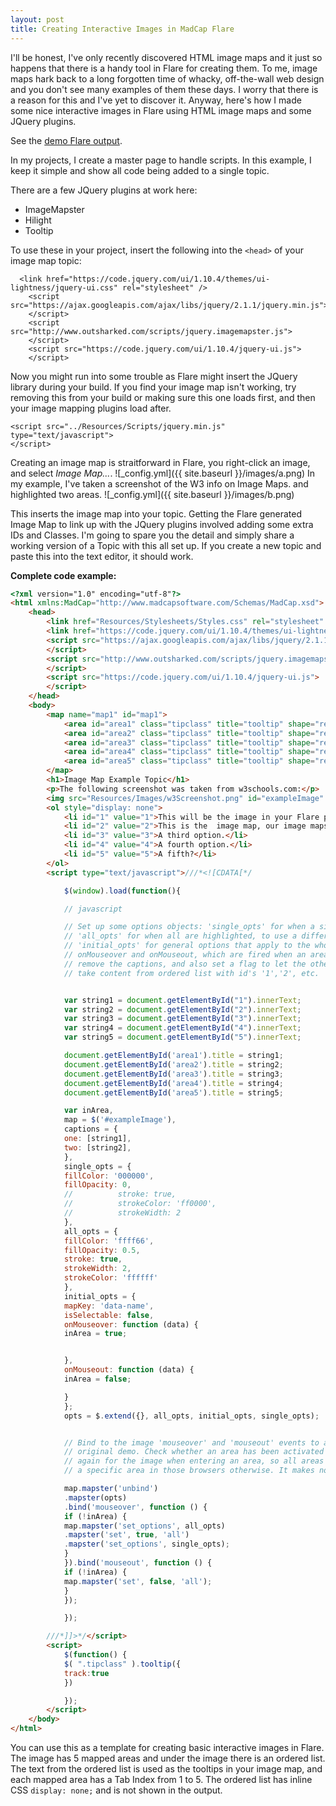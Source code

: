 ```yaml
---
layout: post
title: Creating Interactive Images in MadCap Flare
---
```

 
I'll be honest, I've only recently discovered HTML image maps and it just so happens that there is a handy tool in Flare for creating them.
To me, image maps hark back to a long forgotten time of whacky, off-the-wall web design and you don't see many examples of them these days. I worry that there is a reason for this and I've yet to discover it.
Anyway, here's how I made some nice interactive images in Flare using HTML image maps and some JQuery plugins.

See the [demo Flare output](https://christalkstech.github.io/imageMapDemo.html).

In my projects, I create a master page to handle scripts. In this example, I keep it simple and show all code being added to a single topic. 

There are a few JQuery plugins at work here:
 - ImageMapster
 - Hilight
 - Tooltip

To use these in your project, insert the following into the `<head>` of your  image map topic:

      <link href="https://code.jquery.com/ui/1.10.4/themes/ui-lightness/jquery-ui.css" rel="stylesheet" />
        <script src="https://ajax.googleapis.com/ajax/libs/jquery/2.1.1/jquery.min.js">
        </script>
        <script src="http://www.outsharked.com/scripts/jquery.imagemapster.js">
        </script>
        <script src="https://code.jquery.com/ui/1.10.4/jquery-ui.js">
        </script>
Now you might run into some trouble as Flare might insert the JQuery library during your build. If you find your image map isn't working, try removing this from your build or making sure this one loads first, and then your image mapping plugins load after.

    <script src="../Resources/Scripts/jquery.min.js" type="text/javascript">
    </script> 

Creating an image map is straitforward in Flare, you right-click an image, and select _Image Map..._. 
![_config.yml]({{ site.baseurl }}/images/a.png)
In my example, I've taken a screenshot of the W3 info on Image Maps. and highlighted two areas.
![_config.yml]({{ site.baseurl }}/images/b.png)

This inserts the image map into your topic. Getting the Flare generated Image Map to link up with the JQuery plugins involved adding some extra IDs and Classes. I'm going to spare you the detail and simply share a working version of a Topic with this all set up.
If you create a new topic and paste this into the text editor, it should work. 

**Complete code example:**
``` html
<?xml version="1.0" encoding="utf-8"?>
<html xmlns:MadCap="http://www.madcapsoftware.com/Schemas/MadCap.xsd">
    <head>
        <link href="Resources/Stylesheets/Styles.css" rel="stylesheet" type="text/css" />
        <link href="https://code.jquery.com/ui/1.10.4/themes/ui-lightness/jquery-ui.css" rel="stylesheet" />
        <script src="https://ajax.googleapis.com/ajax/libs/jquery/2.1.1/jquery.min.js">
        </script>
        <script src="http://www.outsharked.com/scripts/jquery.imagemapster.js">
        </script>
        <script src="https://code.jquery.com/ui/1.10.4/jquery-ui.js">
        </script>
    </head>
    <body>
        <map name="map1" id="map1">
            <area id="area1" class="tipclass" title="tooltip" shape="rect" data-name="all" coords="56,154,916,190" dragDirection="0" href="#" tabindex="1" />
            <area id="area2" class="tipclass" title="tooltip" shape="rect" data-name="all" coords="76,241,815,327" dragDirection="0" href="#" tabindex="2" />
            <area id="area3" class="tipclass" title="tooltip" shape="rect" data-name="all" coords="1,1,1,1" dragDirection="0" href="#" tabindex="3" />
            <area id="area4" class="tipclass" title="tooltip" shape="rect" data-name="all" coords="1,1,1,1" dragDirection="0" href="#" tabindex="4" />
            <area id="area5" class="tipclass" title="tooltip" shape="rect" data-name="all" coords="2,2,2,2" dragDirection="0" href="#" tabindex="5" />
        </map>
        <h1>Image Map Example Topic</h1>
        <p>The following screenshot was taken from w3schools.com:</p>
        <img src="Resources/Images/w3Screenshot.png" id="exampleImage" class="imageMap" usemap="#map1" />
        <ol style="display: none">
            <li id="1" value="1">This will be the image in your Flare project. We add some extra attributes to the code to get this to work in Flare, for example, 'Class', 'ID', and 'data-name'.</li>
            <li id="2" value="2">This is the  image map, our image maps should be responsive. If you have any problems, try setting the image dimensions inline and removing any CSS resizing.</li>
            <li id="3" value="3">A third option.</li>
            <li id="4" value="4">A fourth option.</li>
            <li id="5" value="5">A fifth?</li>
        </ol>
        <script type="text/javascript">///*<![CDATA[*/

			$(window).load(function(){

			// javascript

			// Set up some options objects: 'single_opts' for when a single area is selected, which will show just a border
			// 'all_opts' for when all are highlighted, to use a different effect - shaded white with a white border
			// 'initial_opts' for general options that apply to the whole mapster. 'initial_opts' also includes callbacks
			// onMouseover and onMouseout, which are fired when an area is entered or left. We will use these to show or
			// remove the captions, and also set a flag to let the other code know if we're currently in an area.
			// take content from ordered list with id's '1','2', etc.


			var string1 = document.getElementById("1").innerText;
			var string2 = document.getElementById("2").innerText;
			var string3 = document.getElementById("3").innerText;
			var string4 = document.getElementById("4").innerText;
			var string5 = document.getElementById("5").innerText;

			document.getElementById('area1').title = string1;
			document.getElementById('area2').title = string2;
			document.getElementById('area3').title = string3;
			document.getElementById('area4').title = string4;
			document.getElementById('area5').title = string5;

			var inArea,
			map = $('#exampleImage'),
			captions = {
			one: [string1],
			two: [string2],
			},
			single_opts = {
			fillColor: '000000',
			fillOpacity: 0,
			//			stroke: true,
			//			strokeColor: 'ff0000',
			//			strokeWidth: 2
			},
			all_opts = {
			fillColor: 'ffff66',
			fillOpacity: 0.5,
			stroke: true,
			strokeWidth: 2,
			strokeColor: 'ffffff'
			},
			initial_opts = {
			mapKey: 'data-name',
			isSelectable: false,
			onMouseover: function (data) {
			inArea = true;


			},
			onMouseout: function (data) {
			inArea = false;

			}
			};
			opts = $.extend({}, all_opts, initial_opts, single_opts);


			// Bind to the image 'mouseover' and 'mouseout' events to activate or deactivate ALL the areas, like the
			// original demo. Check whether an area has been activated with "inArea" - IE<9 fires "onmouseover"
			// again for the image when entering an area, so all areas would stay highlighted when entering
			// a specific area in those browsers otherwise. It makes no difference for other browsers.

			map.mapster('unbind')
			.mapster(opts)
			.bind('mouseover', function () {
			if (!inArea) {
			map.mapster('set_options', all_opts)
			.mapster('set', true, 'all')
			.mapster('set_options', single_opts);
			}
			}).bind('mouseout', function () {
			if (!inArea) {
			map.mapster('set', false, 'all');
			}
			});

			});

		///*]]>*/</script>
        <script>
			$(function() {
			$( ".tipclass" ).tooltip({
			track:true
			})

			});
		</script>
    </body>
</html>

```

You can use this as a template for creating basic interactive images in Flare. The image has 5 mapped areas and under the image there is an ordered list. 
The text from the ordered list is used as the tooltips in your image map, and each mapped area has a Tab Index from 1 to 5. 
The ordered list has inline CSS `display: none;` and is not shown in the output.
